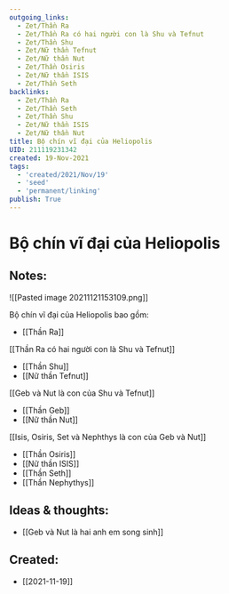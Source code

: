 ```yaml
---
outgoing_links:
  - Zet/Thần Ra
  - Zet/Thần Ra có hai người con là Shu và Tefnut
  - Zet/Thần Shu
  - Zet/Nữ thần Tefnut
  - Zet/Nữ thần Nut
  - Zet/Thần Osiris
  - Zet/Nữ thần ISIS
  - Zet/Thần Seth
backlinks:
  - Zet/Thần Ra
  - Zet/Thần Seth
  - Zet/Thần Shu
  - Zet/Nữ thần ISIS
  - Zet/Nữ thần Nut
title: Bộ chín vĩ đại của Heliopolis
UID: 211119231342
created: 19-Nov-2021
tags:
  - 'created/2021/Nov/19'
  - 'seed'
  - 'permanent/linking'
publish: True
---
```

# Bộ chín vĩ đại của Heliopolis

## Notes:

![[Pasted image 20211121153109.png]]

Bộ chín vĩ đại của Heliopolis bao gồm: 

- [[Thần Ra]]

[[Thần Ra có hai người con là Shu và Tefnut]]

- [[Thần Shu]]
- [[Nữ thần Tefnut]]

[[Geb và Nut là con của Shu và Tefnut]]

- [[Thần Geb]]
- [[Nữ thần Nut]]

[[Isis, Osiris, Set và Nephthys là con của Geb và Nut]]

- [[Thần Osiris]]
- [[Nữ thần ISIS]]
- [[Thần Seth]]
- [[Thần Nephythys]]


## Ideas & thoughts:
- [[Geb và Nut là hai anh em song sinh]]
## Created:
- [[2021-11-19]]
